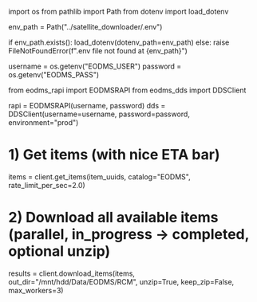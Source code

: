 import os
from pathlib import Path
from dotenv import load_dotenv

env_path = Path("../satellite_downloader/.env")

if env_path.exists():
    load_dotenv(dotenv_path=env_path)
else:
    raise FileNotFoundError(f".env file not found at {env_path}")

username = os.getenv("EODMS_USER")
password = os.getenv("EODMS_PASS")




from eodms_rapi import EODMSRAPI
from eodms_dds import DDSClient

rapi = EODMSRAPI(username, password)
dds = DDSClient(username=username, password=password, environment="prod")



# 1) Get items (with nice ETA bar)
items = client.get_items(item_uuids, catalog="EODMS", rate_limit_per_sec=2.0)

# 2) Download all available items (parallel, in_progress -> completed, optional unzip)
results = client.download_items(items, out_dir="/mnt/hdd/Data/EODMS/RCM", unzip=True, keep_zip=False, max_workers=3)


